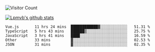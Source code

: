 ![Visitor Count](https://profile-counter.glitch.me/Lpmvb/count.svg)

[![Lpmvb's github stats](https://github-readme-stats.vercel.app/api?username=lpmvb&show_icons=true&title_color=fff&icon_color=79ff97&text_color=9f9f9f&bg_color=151515)](https://github.com/anuraghazra/github-readme-stats)

<!--
Here are some ideas to get you started:

- 🔭 I’m currently working on ...
- 🌱 I’m currently learning ...
- 👯 I’m looking to collaborate on ...
- 🤔 I’m looking for help with ...
- 💬 Ask me about ...
- 📫 How to reach me: ...
- 😄 Pronouns: ...
- ⚡ Fun fact: ...
-->

<!--START_SECTION:waka-->

```text
Vue.js       11 hrs 24 mins  ████████████▓░░░░░░░░░░░░   51.31 %
TypeScript   5 hrs 43 mins   ██████▒░░░░░░░░░░░░░░░░░░   25.75 %
JavaScript   3 hrs 41 mins   ████░░░░░░░░░░░░░░░░░░░░░   16.59 %
Other        33 mins         ▓░░░░░░░░░░░░░░░░░░░░░░░░   02.53 %
JSON         31 mins         ▓░░░░░░░░░░░░░░░░░░░░░░░░   02.35 %
```

<!--END_SECTION:waka-->
